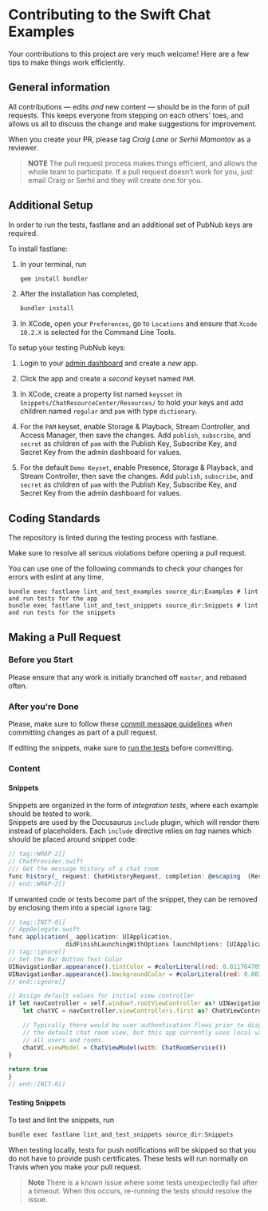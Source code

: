 # Contributing to the Swift Chat Examples

Your contributions to this project are very much welcome! Here are a 
few tips to make things work efficiently.

## General information

All contributions — edits _and_ new content — should be in the form of
pull requests. This keeps everyone from stepping on each others' toes,
and allows us all to discuss the change and make suggestions for 
improvement.

When you create your PR, please tag _Craig Lane_ or 
_Serhii Mamontov_ as a reviewer.

> **NOTE** The pull request process makes things efficient, and allows 
the whole team to participate. If a pull request doesn’t work for you,
just email Craig or Serhii and they will create one for you.

## Additional Setup

In order to run the tests, fastlane and an additional set of PubNub keys are required.

To install fastlane:

1. In your terminal, run
    ```bash
    gem install bundler
    ```

1. After the installation has completed,

    ```bash
    bundler install
    ```

1. In XCode, open your `Preferences`, go to `Locations` and ensure that `Xcode 10.2.X` is selected for the Command Line Tools.

To setup your testing PubNub keys:

1. Login to your [admin dashboard](https://admin.pubnub.com) and create a _new_ app.

1. Click the app and create a _second_ keyset named `PAM`.

1. In XCode, create a property list named `keysset` in `Snippets/ChatResourceCenter/Resources/` to hold your keys and add children named `regular` and `pam` with type `dictionary`.

1. For the `PAM` keyset, enable Storage & Playback, Stream Controller, and Access Manager, then save the changes.
   Add `publish`, `subscribe`, and `secret` as children of `pam` with the Publish Key, Subscribe Key, and 
   Secret Key from the admin dashboard for values.

1. For the default `Demo Keyset`, enable Presence, Storage & Playback, and Stream Controller, then save the changes.
   Add `publish`, `subscribe`, and `secret` as children of `pam` with the Publish Key, Subscribe Key, and 
   Secret Key from the admin dashboard for values.

## Coding Standards

The repository is linted during the testing process with fastlane.

Make sure to resolve all serious violations before opening a pull request.

You can use one of the following commands to check your changes for errors with eslint at any time.

```
bundle exec fastlane lint_and_test_examples source_dir:Examples # lint and run tests for the app
bundle exec fastlane lint_and_test_snippets source_dir:Snippets # lint and run tests for the snippets
```

## Making a Pull Request

### Before you Start

Please ensure that any work is initially branched off `master`, and 
rebased often.

### After you're Done

Please, make sure to follow these [commit message guidelines](https://github.com/angular/angular.js/blob/master/DEVELOPERS.md#-git-commit-guidelines)
when committing changes as part of a pull request. 

If editing the snippets, make sure to [run the tests](#testing-snippets) before committing.

### Content

#### Snippets

Snippets are organized in the form of _integration tests_, where each example 
should be tested to work.  
Snippets are used by the Docusaurus `include` plugin, which will render them 
instead of placeholders. Each `include` directive relies on _tag_ names
which should be placed around snippet code:  

```js
// tag::WRAP-2[]
// ChatProvider.swift
/// Get the message history of a chat room
func history(_ request: ChatHistoryRequest, completion: @escaping  (Result<ChatHistoryResponse?, NSError>) -> Void)
// end::WRAP-2[]
```

If unwanted code or tests become part of the snippet, they can be removed by
enclosing them into a special `ignore` tag:  

```js
// tag::INIT-0[]
// AppDelegate.swift
func application(_ application: UIApplication,
                didFinishLaunchingWithOptions launchOptions: [UIApplication.LaunchOptionsKey: Any]?) -> Bool {
// tag::ignore[]
// Set the Bar Button Text Color
UINavigationBar.appearance().tintColor = #colorLiteral(red: 0.8117647059, green: 0.1294117647, blue: 0.1607843137, alpha: 1)
UINavigationBar.appearance().backgroundColor = #colorLiteral(red: 0.8039215803, green: 0.8039215803, blue: 0.8039215803, alpha: 1)
// end::ignore[]

// Assign default values for initial view controller
if let navController = self.window?.rootViewController as? UINavigationController,
    let chatVC = navController.viewControllers.first as? ChatViewController {

    // Typically there would be user authentication flows prior to displaying
    // the default chat room view, but this app currently uses local values for
    // all users and rooms.
    chatVC.viewModel = ChatViewModel(with: ChatRoomService())
}

return true
}
// end::INIT-0[]
```

#### Testing Snippets

To test and lint the snippets, run

```bash
bundle exec fastlane lint_and_test_snippets source_dir:Snippets
```

When testing locally, tests for push notifications _will_ be skipped so that you do not have to provide push certificates. These tests will run normally on Travis when you make your pull request.

> **Note** There is a known issue where some tests unexpectedly fail after a timeout. When this occurs, re-running the tests should resolve the issue.